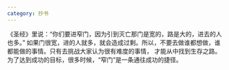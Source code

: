 ```yaml
---
category: 抄书
---
```


《圣经》里说：“你们要进窄门，因为引到灭亡那门是宽的，路是大的，进去的人也多。” 如果门很宽，进的人就多，就会造成过剩。所以，不要去做谁都想做，谁都能做的事情。只有去挑战大家认为很有难度的事情，
才能从中找到生存之路。为了达到成功的目标，很多时候，“窄门”是一条通往成功的捷径。
